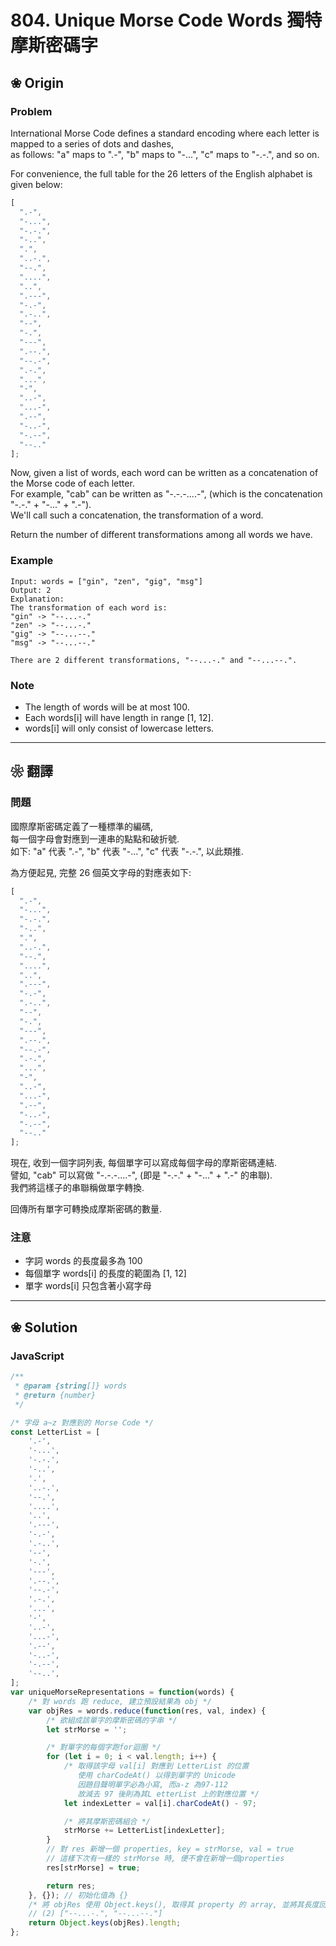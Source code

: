 # 804. Unique Morse Code Words 獨特摩斯密碼字

## ❀ Origin

### Problem

International Morse Code defines a standard encoding where each letter is mapped to a series of dots and dashes,  
as follows: "a" maps to ".-", "b" maps to "-...", "c" maps to "-.-.", and so on.

For convenience, the full table for the 26 letters of the English alphabet is given below:

```javascript
[
  ".-",
  "-...",
  "-.-.",
  "-..",
  ".",
  "..-.",
  "--.",
  "....",
  "..",
  ".---",
  "-.-",
  ".-..",
  "--",
  "-.",
  "---",
  ".--.",
  "--.-",
  ".-.",
  "...",
  "-",
  "..-",
  "...-",
  ".--",
  "-..-",
  "-.--",
  "--.."
];
```

Now, given a list of words, each word can be written as a concatenation of the Morse code of each letter.  
For example, "cab" can be written as "-.-.-....-", (which is the concatenation "-.-." + "-..." + ".-").  
We'll call such a concatenation, the transformation of a word.

Return the number of different transformations among all words we have.

### Example

```
Input: words = ["gin", "zen", "gig", "msg"]
Output: 2
Explanation:
The transformation of each word is:
"gin" -> "--...-."
"zen" -> "--...-."
"gig" -> "--...--."
"msg" -> "--...--."

There are 2 different transformations, "--...-." and "--...--.".
```

### Note

- The length of words will be at most 100.
- Each words[i] will have length in range [1, 12].
- words[i] will only consist of lowercase letters.

---

## ❀ 翻譯

### 問題

國際摩斯密碼定義了一種標準的編碼,  
每一個字母會對應到一連串的點點和破折號.  
如下: "a" 代表 ".-", "b" 代表 "-...", "c" 代表 "-.-.", 以此類推.

為方便起見, 完整 26 個英文字母的對應表如下:

```javascript
[
  ".-",
  "-...",
  "-.-.",
  "-..",
  ".",
  "..-.",
  "--.",
  "....",
  "..",
  ".---",
  "-.-",
  ".-..",
  "--",
  "-.",
  "---",
  ".--.",
  "--.-",
  ".-.",
  "...",
  "-",
  "..-",
  "...-",
  ".--",
  "-..-",
  "-.--",
  "--.."
];
```

現在, 收到一個字詞列表, 每個單字可以寫成每個字母的摩斯密碼連結.  
譬如, "cab" 可以寫做 "-.-.-....-", (即是 "-.-." + "-..." + ".-" 的串聯).  
我們將這樣子的串聯稱做單字轉換.

回傳所有單字可轉換成摩斯密碼的數量.

### 注意

- 字詞 words 的長度最多為 100
- 每個單字 words[i] 的長度的範圍為 [1, 12]
- 單字 words[i] 只包含著小寫字母

***

## ❀ Solution
### JavaScript
```JavaScript
/**
 * @param {string[]} words
 * @return {number}
 */

/* 字母 a~z 對應到的 Morse Code */
const LetterList = [
	'.-',
	'-...',
	'-.-.',
	'-..',
	'.',
	'..-.',
	'--.',
	'....',
	'..',
	'.---',
	'-.-',
	'.-..',
	'--',
	'-.',
	'---',
	'.--.',
	'--.-',
	'.-.',
	'...',
	'-',
	'..-',
	'...-',
	'.--',
	'-..-',
	'-.--',
	'--..',
];
var uniqueMorseRepresentations = function(words) {
	/* 對 words 跑 reduce, 建立預設結果為 obj */
	var objRes = words.reduce(function(res, val, index) {
		/* 欲組成該單字的摩斯密碼的字串 */
		let strMorse = '';

		/* 對單字的每個字跑for迴圈 */
		for (let i = 0; i < val.length; i++) {
			/* 取得該字母 val[i] 對應到 LetterList 的位置 
			   使用 charCodeAt() 以得到單字的 Unicode
			   因題目聲明單字必為小寫, 而a-z 為97-112
			   故減去 97 後則為其L etterList 上的對應位置 */
			let indexLetter = val[i].charCodeAt() - 97;

			/* 將其摩斯密碼組合 */
			strMorse += LetterList[indexLetter];
		}
		// 對 res 新增一個 properties, key = strMorse, val = true
		// 這樣下次有一樣的 strMorse 時, 便不會在新增一個properties
		res[strMorse] = true;

		return res;
	}, {}); // 初始化值為 {}
	/* 將 objRes 使用 Object.keys(), 取得其 property 的 array, 並將其長度回傳*/
	// (2) ["--...-.", "--...--."]
	return Object.keys(objRes).length;
};
```